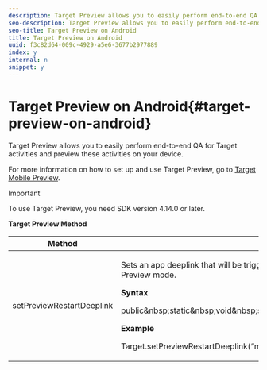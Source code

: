 ```yaml
---
description: Target Preview allows you to easily perform end-to-end QA for Target activities and preview these activities on your device.
seo-description: Target Preview allows you to easily perform end-to-end QA for Target activities and preview these activities on your device.
seo-title: Target Preview on Android
title: Target Preview on Android
uuid: f3c82d64-009c-4929-a5e6-3677b2977889
index: y
internal: n
snippet: y
---
```


# Target Preview on Android{#target-preview-on-android}

Target Preview allows you to easily perform end-to-end QA for Target activities and preview these activities on your device.

For more information on how to set up and use Target Preview, go to [Target Mobile Preview]( https://marketing.adobe.com/resources/help/en_US/target/target/target-mobile-preview.html).

>[!IMPORTANT]
>
>To use Target Preview, you need SDK version 4.14.0 or later.

**Target Preview Method** 

<table id="table_5238B149CD5B47028EF76DA8CCC10951"> 
 <thead> 
  <tr> 
   <th colname="col1" class="entry"> Method </th> 
   <th colname="col2" class="entry"> Description </th> 
  </tr> 
 </thead>
 <tbody> 
  <tr> 
   <td colname="col1"> <span class="codeph"> setPreviewRestartDeeplink </span> </td> 
   <td colname="col2"> <p>Sets an app deeplink that will be triggered when preview selections are applied in the Preview mode. </p> <p><b>Syntax</b> </p> <p> 
     <codeblock class="syntax java">
       public&amp;nbsp;static&amp;nbsp;void&amp;nbsp;setPreviewRestartDeeplink(String&amp;nbsp;deeplink); 
     </codeblock> </p> <p><b>Example</b> </p> <p> 
     <codeblock class="syntax java">
       Target.setPreviewRestartDeeplink(“myapp://myhost”); 
     </codeblock> </p> </td> 
  </tr> 
 </tbody> 
</table>


